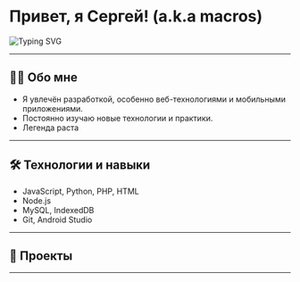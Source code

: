 # Привет, я Сергей!  (a.k.a **macros**)

![Typing SVG](https://readme-typing-svg.herokuapp.com?font=Fira+Code&size=28&pause=200&color=4caf50&background=00000000&width=500&lines=Добро+пожаловать+в+мой+GitHub)

---

## 👨‍💻 Обо мне

- Я увлечён разработкой, особенно веб-технологиями и мобильными приложениями.
- Постоянно изучаю новые технологии и практики.
- Легенда раста

---

## 🛠 Технологии и навыки

- JavaScript, Python, PHP, HTML
- Node.js
- MySQL, IndexedDB
- Git, Android Studio

---
## 📂 Проекты

---
